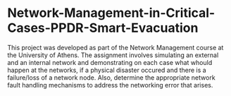 # Network-Management-in-Critical-Cases-PPDR-Smart-Εvacuation
This project was developed as part of the Network Management course at the University of Athens.
The assignment involves simulating an external and an internal network and demonstrating on each case
what whould happen at the networks, if a physical disaster occured and there is a failure/loss of a network node. 
Also, determine the appropriate network fault handling mechanisms to address the networking error that arises.

